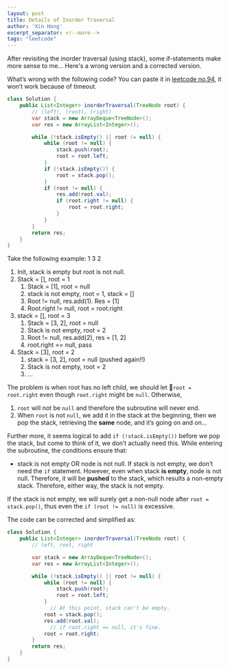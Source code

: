 ```yaml
---
layout: post
title: Details of Inorder Traversal
author: 'Xin Hong'
excerpt_separator: <!--more-->
tags: "leetcode"
---
```


After revisiting the inorder traversal (using stack), some if-statements make more sense to me... Here's a wrong version and a corrected version.

<!--more-->

What’s wrong with the following code?
You can paste it in [leetcode no.94](https://leetcode.com/problems/binary-tree-inorder-traversal/), it won’t work because of timeout.
```java
class Solution {
    public List<Integer> inorderTraversal(TreeNode root) {
        // (left), (root), (right)
        var stack = new ArrayDeque<TreeNode>();
        var res = new ArrayList<Integer>();

        while (!stack.isEmpty() || root != null) {
            while (root != null) {
                stack.push(root);
                root = root.left;
            }
            if (!stack.isEmpty()) {
                root = stack.pop();
            }
            if (root != null) {
                res.add(root.val);
                if (root.right != null) {
                    root = root.right;
                }
            }
        }
        return res;
    }
}
```

Take the following example:
		1
				3
			2
1. Init, stack is empty but root is not null.
2. Stack = [], root = 1
	1. Stack = [1], root = null
	2. stack is not empty, root = 1, stack = []
	3. Root != null, res.add(1). Res = [1]
	4. Root.right != null, root = root.right
3. stack = [], root = 3
	1. Stack = [3, 2], root = null
	2. Stack is not empty, root = 2
	3. Root != null, res.add(2), res = [1, 2]
	4. root.right == null, pass
4. Stack = [3], root = 2
	1. stack = [3, 2], root = null (pushed again!!)
	2. Stack is not empty, root = 2
	3. ...

The problem is when root has no left child, we should let `root = root.right`  even though `root.right` might be `null`.
Otherwise,
1. `root` will not be `null` and therefore the subroutine will never end.
2. When `root` is not `null`, we add it in the stack at the beginning, then we pop the stack, retrieving the **same** node, and it’s going on and on…

Further more, it seems logical to add `if (!stack.isEmpty())` before we pop the stack, but come to think of it, we don’t actually need this. While entering the subroutine, the conditions ensure that:
* stack is not empty OR node is not null.
If stack is not empty, we don’t need the `if` statement. However, even when stack **is empty**, node is not null. Therefore, it will be **pushed** to the stack, which results a non-empty stack. Therefore, either way, the stack is not empty.

If the stack is not empty, we will surely get a non-null node after `root = stack.pop()`, thus even the `if (root != null)` is excessive.

The code can be corrected and simplified as:

```java
class Solution {
    public List<Integer> inorderTraversal(TreeNode root) {
        // left, root, right

        var stack = new ArrayDeque<TreeNode>();
        var res = new ArrayList<Integer>();

        while (!stack.isEmpty() || root != null) {
            while (root != null) {
                stack.push(root);
                root = root.left;
            }
			  // At this point, stack can't be empty.
            root = stack.pop();
            res.add(root.val);
			  // if root.right == null, it's fine.
            root = root.right;
        }
        return res;
    }
}
```
